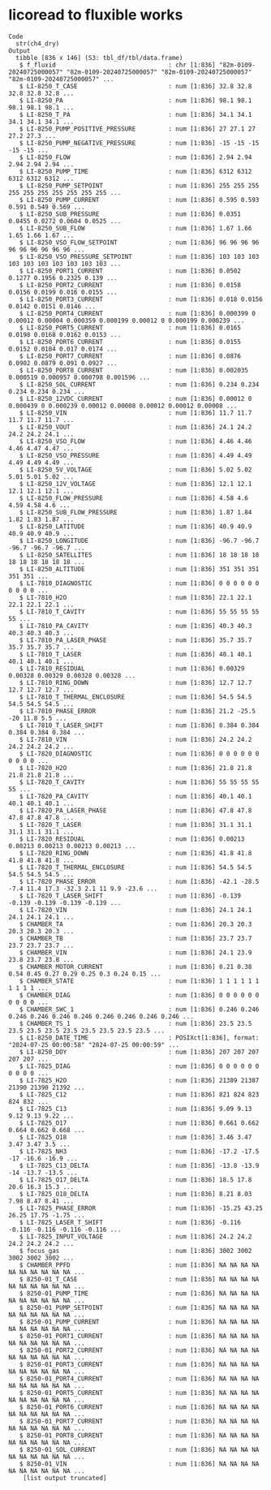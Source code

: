 # licoread to fluxible works

    Code
      str(ch4_dry)
    Output
      tibble [836 x 146] (S3: tbl_df/tbl/data.frame)
       $ f_fluxid                               : chr [1:836] "82m-0109-20240725000057" "82m-0109-20240725000057" "82m-0109-20240725000057" "82m-0109-20240725000057" ...
       $ LI-8250_T_CASE                         : num [1:836] 32.8 32.8 32.8 32.8 32.8 ...
       $ LI-8250_PA                             : num [1:836] 98.1 98.1 98.1 98.1 98.1 ...
       $ LI-8250_T_PA                           : num [1:836] 34.1 34.1 34.1 34.1 34.1 ...
       $ LI-8250_PUMP_POSITIVE_PRESSURE         : num [1:836] 27 27.1 27 27.2 27.3 ...
       $ LI-8250_PUMP_NEGATIVE_PRESSURE         : num [1:836] -15 -15 -15 -15 -15 ...
       $ LI-8250_FLOW                           : num [1:836] 2.94 2.94 2.94 2.94 2.94 ...
       $ LI-8250_PUMP_TIME                      : num [1:836] 6312 6312 6312 6312 6312 ...
       $ LI-8250_PUMP_SETPOINT                  : num [1:836] 255 255 255 255 255 255 255 255 255 255 ...
       $ LI-8250_PUMP_CURRENT                   : num [1:836] 0.595 0.593 0.591 0.549 0.569 ...
       $ LI-8250_SUB_PRESSURE                   : num [1:836] 0.0351 0.0455 0.0272 0.0604 0.0525 ...
       $ LI-8250_SUB_FLOW                       : num [1:836] 1.67 1.66 1.65 1.66 1.67 ...
       $ LI-8250_VSO_FLOW_SETPOINT              : num [1:836] 96 96 96 96 96 96 96 96 96 96 ...
       $ LI-8250_VSO_PRESSURE_SETPOINT          : num [1:836] 103 103 103 103 103 103 103 103 103 103 ...
       $ LI-8250_PORT1_CURRENT                  : num [1:836] 0.0502 0.1277 0.1956 0.2325 0.139 ...
       $ LI-8250_PORT2_CURRENT                  : num [1:836] 0.0158 0.0156 0.0199 0.016 0.0155 ...
       $ LI-8250_PORT3_CURRENT                  : num [1:836] 0.018 0.0156 0.0142 0.0151 0.0146 ...
       $ LI-8250_PORT4_CURRENT                  : num [1:836] 0.000399 0 0.00012 0.00004 0.000359 0.000199 0.00012 0 0.000199 0.000239 ...
       $ LI-8250_PORT5_CURRENT                  : num [1:836] 0.0165 0.0198 0.0168 0.0162 0.0153 ...
       $ LI-8250_PORT6_CURRENT                  : num [1:836] 0.0155 0.0152 0.0184 0.017 0.0174 ...
       $ LI-8250_PORT7_CURRENT                  : num [1:836] 0.0876 0.0902 0.0879 0.091 0.0927 ...
       $ LI-8250_PORT8_CURRENT                  : num [1:836] 0.002035 0.000519 0.000957 0.000798 0.001596 ...
       $ LI-8250_SOL_CURRENT                    : num [1:836] 0.234 0.234 0.234 0.234 0.234 ...
       $ LI-8250_12VDC_CURRENT                  : num [1:836] 0.00012 0 0.000439 0 0.000239 0.00012 0.00008 0.00012 0.00012 0.00008 ...
       $ LI-8250_VIN                            : num [1:836] 11.7 11.7 11.7 11.7 11.7 ...
       $ LI-8250_VOUT                           : num [1:836] 24.1 24.2 24.2 24.2 24.1 ...
       $ LI-8250_VSO_FLOW                       : num [1:836] 4.46 4.46 4.46 4.47 4.47 ...
       $ LI-8250_VSO_PRESSURE                   : num [1:836] 4.49 4.49 4.49 4.49 4.49 ...
       $ LI-8250_5V_VOLTAGE                     : num [1:836] 5.02 5.02 5.01 5.01 5.02 ...
       $ LI-8250_12V_VOLTAGE                    : num [1:836] 12.1 12.1 12.1 12.1 12.1 ...
       $ LI-8250_FLOW_PRESSURE                  : num [1:836] 4.58 4.6 4.59 4.58 4.6 ...
       $ LI-8250_SUB_FLOW_PRESSURE              : num [1:836] 1.87 1.84 1.82 1.83 1.87 ...
       $ LI-8250_LATITUDE                       : num [1:836] 40.9 40.9 40.9 40.9 40.9 ...
       $ LI-8250_LONGITUDE                      : num [1:836] -96.7 -96.7 -96.7 -96.7 -96.7 ...
       $ LI-8250_SATELLITES                     : num [1:836] 18 18 18 18 18 18 18 18 18 18 ...
       $ LI-8250_ALTITUDE                       : num [1:836] 351 351 351 351 351 ...
       $ LI-7810_DIAGNOSTIC                     : num [1:836] 0 0 0 0 0 0 0 0 0 0 ...
       $ LI-7810_H2O                            : num [1:836] 22.1 22.1 22.1 22.1 22.1 ...
       $ LI-7810_T_CAVITY                       : num [1:836] 55 55 55 55 55 ...
       $ LI-7810_PA_CAVITY                      : num [1:836] 40.3 40.3 40.3 40.3 40.3 ...
       $ LI-7810_PA_LASER_PHASE                 : num [1:836] 35.7 35.7 35.7 35.7 35.7 ...
       $ LI-7810_T_LASER                        : num [1:836] 40.1 40.1 40.1 40.1 40.1 ...
       $ LI-7810_RESIDUAL                       : num [1:836] 0.00329 0.00328 0.00329 0.00328 0.00328 ...
       $ LI-7810_RING_DOWN                      : num [1:836] 12.7 12.7 12.7 12.7 12.7 ...
       $ LI-7810_T_THERMAL_ENCLOSURE            : num [1:836] 54.5 54.5 54.5 54.5 54.5 ...
       $ LI-7810_PHASE_ERROR                    : num [1:836] 21.2 -25.5 -20 11.8 5.5 ...
       $ LI-7810_T_LASER_SHIFT                  : num [1:836] 0.384 0.384 0.384 0.384 0.384 ...
       $ LI-7810_VIN                            : num [1:836] 24.2 24.2 24.2 24.2 24.2 ...
       $ LI-7820_DIAGNOSTIC                     : num [1:836] 0 0 0 0 0 0 0 0 0 0 ...
       $ LI-7820_H2O                            : num [1:836] 21.8 21.8 21.8 21.8 21.8 ...
       $ LI-7820_T_CAVITY                       : num [1:836] 55 55 55 55 55 ...
       $ LI-7820_PA_CAVITY                      : num [1:836] 40.1 40.1 40.1 40.1 40.1 ...
       $ LI-7820_PA_LASER_PHASE                 : num [1:836] 47.8 47.8 47.8 47.8 47.8 ...
       $ LI-7820_T_LASER                        : num [1:836] 31.1 31.1 31.1 31.1 31.1 ...
       $ LI-7820_RESIDUAL                       : num [1:836] 0.00213 0.00213 0.00213 0.00213 0.00213 ...
       $ LI-7820_RING_DOWN                      : num [1:836] 41.8 41.8 41.8 41.8 41.8 ...
       $ LI-7820_T_THERMAL_ENCLOSURE            : num [1:836] 54.5 54.5 54.5 54.5 54.5 ...
       $ LI-7820_PHASE_ERROR                    : num [1:836] -42.1 -28.5 -7.4 11.4 17.3 -32.3 2.1 11 9.9 -23.6 ...
       $ LI-7820_T_LASER_SHIFT                  : num [1:836] -0.139 -0.139 -0.139 -0.139 -0.139 ...
       $ LI-7820_VIN                            : num [1:836] 24.1 24.1 24.1 24.1 24.1 ...
       $ CHAMBER_TA                             : num [1:836] 20.3 20.3 20.3 20.3 20.3 ...
       $ CHAMBER_TB                             : num [1:836] 23.7 23.7 23.7 23.7 23.7 ...
       $ CHAMBER_VIN                            : num [1:836] 24.1 23.9 23.8 23.7 23.8 ...
       $ CHAMBER_MOTOR_CURRENT                  : num [1:836] 0.21 0.38 0.54 0.45 0.27 0.29 0.25 0.3 0.24 0.15 ...
       $ CHAMBER_STATE                          : num [1:836] 1 1 1 1 1 1 1 1 1 1 ...
       $ CHAMBER_DIAG                           : num [1:836] 0 0 0 0 0 0 0 0 0 0 ...
       $ CHAMBER_SWC_1                          : num [1:836] 0.246 0.246 0.246 0.246 0.246 0.246 0.246 0.246 0.246 0.246 ...
       $ CHAMBER_TS_1                           : num [1:836] 23.5 23.5 23.5 23.5 23.5 23.5 23.5 23.5 23.5 23.5 ...
       $ LI-8250_DATE_TIME                      : POSIXct[1:836], format: "2024-07-25 00:00:58" "2024-07-25 00:00:59" ...
       $ LI-8250_DOY                            : num [1:836] 207 207 207 207 207 ...
       $ LI-7825_DIAG                           : num [1:836] 0 0 0 0 0 0 0 0 0 0 ...
       $ LI-7825_H2O                            : num [1:836] 21389 21387 21390 21390 21392 ...
       $ LI-7825_C12                            : num [1:836] 821 824 823 824 832 ...
       $ LI-7825_C13                            : num [1:836] 9.09 9.13 9.12 9.13 9.22 ...
       $ LI-7825_O17                            : num [1:836] 0.661 0.662 0.664 0.662 0.668 ...
       $ LI-7825_O18                            : num [1:836] 3.46 3.47 3.47 3.47 3.5 ...
       $ LI-7825_NH3                            : num [1:836] -17.2 -17.5 -17 -16.6 -16.9 ...
       $ LI-7825_C13_DELTA                      : num [1:836] -13.8 -13.9 -14 -13.7 -13.5 ...
       $ LI-7825_O17_DELTA                      : num [1:836] 18.5 17.8 20.6 16.3 15.3 ...
       $ LI-7825_O18_DELTA                      : num [1:836] 8.21 8.03 7.98 8.47 8.41 ...
       $ LI-7825_PHASE_ERROR                    : num [1:836] -15.25 43.25 26.25 17.75 -1.75 ...
       $ LI-7825_LASER_T_SHIFT                  : num [1:836] -0.116 -0.116 -0.116 -0.116 -0.116 ...
       $ LI-7825_INPUT_VOLTAGE                  : num [1:836] 24.2 24.2 24.2 24.2 24.2 ...
       $ focus_gas                              : num [1:836] 3002 3002 3002 3002 3002 ...
       $ CHAMBER_PPFD                           : num [1:836] NA NA NA NA NA NA NA NA NA NA ...
       $ 8250-01_T_CASE                         : num [1:836] NA NA NA NA NA NA NA NA NA NA ...
       $ 8250-01_PUMP_TIME                      : num [1:836] NA NA NA NA NA NA NA NA NA NA ...
       $ 8250-01_PUMP_SETPOINT                  : num [1:836] NA NA NA NA NA NA NA NA NA NA ...
       $ 8250-01_PUMP_CURRENT                   : num [1:836] NA NA NA NA NA NA NA NA NA NA ...
       $ 8250-01_PORT1_CURRENT                  : num [1:836] NA NA NA NA NA NA NA NA NA NA ...
       $ 8250-01_PORT2_CURRENT                  : num [1:836] NA NA NA NA NA NA NA NA NA NA ...
       $ 8250-01_PORT3_CURRENT                  : num [1:836] NA NA NA NA NA NA NA NA NA NA ...
       $ 8250-01_PORT4_CURRENT                  : num [1:836] NA NA NA NA NA NA NA NA NA NA ...
       $ 8250-01_PORT5_CURRENT                  : num [1:836] NA NA NA NA NA NA NA NA NA NA ...
       $ 8250-01_PORT6_CURRENT                  : num [1:836] NA NA NA NA NA NA NA NA NA NA ...
       $ 8250-01_PORT7_CURRENT                  : num [1:836] NA NA NA NA NA NA NA NA NA NA ...
       $ 8250-01_PORT8_CURRENT                  : num [1:836] NA NA NA NA NA NA NA NA NA NA ...
       $ 8250-01_SOL_CURRENT                    : num [1:836] NA NA NA NA NA NA NA NA NA NA ...
       $ 8250-01_VIN                            : num [1:836] NA NA NA NA NA NA NA NA NA NA ...
        [list output truncated]

